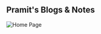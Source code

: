 ## Pramit's Blogs & Notes

![Home Page](https://user-images.githubusercontent.com/37651620/209509656-4bdd3cff-d963-4b91-b1e1-be53cb30ffb1.png)